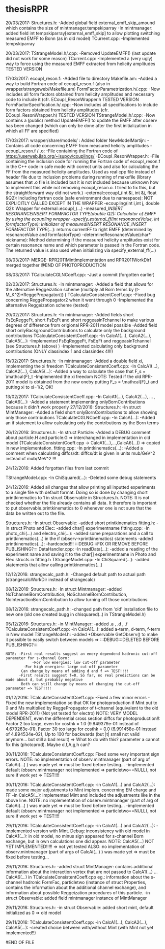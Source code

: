 # thesisRPR

20/03/2017:
   Structures.h:
	-Added global field external_emff_skip_amound which contains the size of mintmanager.tempskiparray
	-In mintmanager:
	 	added field int tempskiparray[external_emff_skip] to allow plotting switching measured EMFF
	 		to Bonn (as in old model)
   TCurrent.cpp:
	-Implemented tempskiparray

20/03/2017:
   TStrangeModel.h/.cpp:
	-Removed UpdateEMFF() (last update did not work for some reason)
   TCurrent.cpp:
	-Implemented a (very ugly) way to force using the measured EMFF extracted from helicity amplitudes
	TESTED VERSION

17/03/2017:
   ecoupl_reson.f:
	-Added file to directory
   Makefile.am:
	-Added a way to build Fortran code of ecoupl_reson.f (also in wrapper/strangeweb/Makefile.am)
   FormFactorParametrization.h/.cpp:
	-Now includes all form factors obtained from helicity amplitudes and necessary code to include it (cfr. 
	 	ECoupl_ResonWrapper.h
	TESTED VERSION
   FormFactorSpecification.h/.cpp:
	-Now includes all specifications to include form factors obtained from helicity amplitudes (cfr. 
	 	ECoupl_ResonWrapper.h)
   	TESTED VERSION
   TStrangeModel.h/.cpp:
	-Now contains a (public) method UpdateEMFF() to update the EMFF after observ has been changed (which
	 	can only be done after the first initialization in which all FF are specified)

17/03/2017:
   wrapper/share/models/ :
	Added folder NewModelMartijn:
	 	-Contains all code concerning EMFF from measured helicity amplitudes
	-ecoupl_reson.f / .o:
	 	-File containing the Fortran code of https://userweb.jlab.org/~isupov/couplings/
	-ECoupl_ResonWrapper.h:
	 	-File containing the inclusion code for running the Fortran code of ecoupl_reson.f in the
	 	 	C++ code in safe mode with correct units and also for calculating the FF from the 
		 	measured helicity amplitudes. Used as real cpp file instead of header file due to
		 	inclusion problems during running of makefile (library assumes that .o file is included
		 	but it is not included because unknown how to implement this while not removing
		 	ecoupl_reson.o. I tried to fix this, but the straightforward way did not work.)
	 	-external::ecoupl_(int &i, int &j, float &Q2):
		 	Including fortran code (safe environment due to namespace): NOT EXPLICITLY CALLED
		 	EXCEPT IN THE WRAPPER 
	 	-ecoupling(int i,int j, double Q2):
		 	Wrapper for external::ecoupl_(...)
	 	-measured_*INSERT RESONANCE*_*INSERT FORMFACTOR TYPE*(double Q2):
		 	Calculator of EMFF by using the ecoupling wrapper
	 	-specify_external_ff(int resonanceValue, int formfactorType):
		 	Initializer of measured_*INSERT RESONANCE*_*INSERT FORMFACTOR TYPE*(...): returns
		 	currentFF to right EMFF (determined by resonanceValue and formfactorType)
	 	-determineResonanceValue(char* nickname):
		 	Method determining if the measured helicity amplitudes exist for certain resonance name
		 	and which parameter is passed in the Fortran code. The returned value is also used
		 	when initializing via specify_external_ff(...)

08/03/2017:
   MERGE: RPR2011MintImplementation and RPR2011WorkDir1 merged together
	@END OF PHOTOPRODUCTION

08/03/2017:
   TCalculateCGLNCoeff.cpp:
	-Just a commit (forgotten earlier)

02/03/2017:
   Structures.h:
	-In mintmanager:
	 	-Added a field that allows for the alternative Reggeization scheme (multiply all Born terms
	 		by (t-M_K^2)*ReggePropagator(t) )
   TCalculateConsistentCoeff.cpp:
	 	-Fixed bug concerning ReggePropagator2 when it went through 0
	 	-Implemented the alternative Reggeization scheme (tested)

20/02/2017:
   Structures.h:
	-In mintmanager:
	 	-Added fields short FsEqReggeFt, short FsEqFt and short reggeasinTchannel to make various
	 		degrees of difference from origional RPR-2011 model possible
	 	-Added field short onlyBackgroundContributions to calculate only the background contributions
   TCalculateConsistentCoeff.cpp:
	-In CalcA1(...), CalcA2(...), CalcA5(...):
	 	-Implemented FsEqReggeFt, FsEqFt and reggeasinTchannel (see Structures.h (above) )
	 	-Implemented calculating only background contributions (ONLY classindex 1 and classindex 4!!!)

15/02/2017:
   Structures.h:
	-In mintmanager:
	 	-Added a double field xi, implementing the xi freedom
   TCalculateConsistentCoeff.cpp:
	-In CalcA1(...), CalcA2(...), CalcA5(...):
	 	-Added a way to calculate the case that F_s = \mathcal{F}_t
	 	-Implemented the xi freedom
	NOTE:	Tested if the old RPR-2011 model is obtained from the new oneby putting F_s = \mathcal{F}_t and
	 	putting xi to xi=1/2, OK!

13/02/2017:
   TCalculateConsistentCoeff.cpp:
	-In CalcA1(...), CalcA2(...), ... , CalcA6(...):
	 	-Added a statement implementing onlyBornContributions because it didn't work properly
27/12/2016:
   Structures.h:
	-In struct MintManager:
	 	-Added a field short onlyBornContributions to allow showing only those contributions
   TCalculateCGLNCoeff.cpp:
	-In CalcA(...):
	 	-Added an if statement to allow calculating only the contributions by the Born terms

26/12/2016:
   Structures.h:
	-In struct Particle:
	 	-Added a DEBUG comment about particle.H and particle.G => interchanged in implementation in old
	 		model (TCalculateConsistentCoeff.cpp -> CalcA1(...),...,CalcA6(...)) => copied in new
		 	implementation.
   fitting.cpp:
	-In printkinematics(...):
	 	-Added a comment when calculating diffcs/dt: diffcs/dt is given in units mub/GeV^2 instead of
		 	mub/MeV^2 !!!

24/12/2016:
   Added forgotten files from last commit

   TStrangeModel.cpp:
	-In ChiSquared(...):
	 	-Deleted some debug statements

24/12/2016:
   Added all changes that allow printing all inputted experiments to a single file with default format. Doing so
   is done by changing short printkinematics to 1 in struct Observable in Structures.h. NOTE: It is not checked
   whether the file already contains all data. It therefore is important to put observable.printkinematics to 0 
   whenever one is not sure that the data be written out to the file.

   Structures.h:
	-In struct Observable:
	 	-added short printkinematics
   fitting.h:
	-In struct Photo and Elec:
	 	-added char[] experimentname
   fitting.cpp:
	-In photo_chi(...) and electro_chi(...):
	 	-added some preparations and a call to printkinematics(...) in the if (observ->printkinematics)
	 	 statements
	-added printkinematics(...):
	 	-hardcoded!!! :::DEBUG:::FIX OR REMOVE BEFORE PUBLISHING?:::
   DataHandler.cpp:
	-In readData(...):
	 	-added a reading of the experiment name and saving it to the char[] experimentname in Photo and
	 	 Elec structs in fitting.h
   TStrangeModel.cpp:
	-In ChiSquared(...):
	 	-added statements that allow calling printkinematics(...)

12/12/2016:
   strangecalc_path.h:
	-Changed default path to actual path (strangecalcWorkDir instead of strangecalc)

08/12/2016:
   Structures.h:
	-In struct Mintmanager:
	 	-added NoTchannelBornContribution, NoSchannelBornContribution, NoInteractionBornContribution
		 	to allow turning off those contributions

08/12/2016:
   strangecalc_path.h:
	 	-changed path from 'old' installation file to new one (old one created bugg in chisquared(..) 
	 	 	in TStrangeModel.h)

05/12/2016:
   Structures.h:
	-in MintManager:
	 	-added .a , .d , .f
   TCalculateConsistentCoeff.cpp:
	-in CalcA1(...): added a-term, d-term, f-term in New model
   TStrangeModel.h:
	 	-added *Observable GetObserv() to make it possible to easily switch between models
		 	=> :::DEBUG:::DELETED BEFORE PUBLISHING?:::

   	NOTE: -First real results suggest an enery dependend hadronic cut-off parameter for s-channel Born:
	      		-For low energies: low cut-off parameter
		 	-For high energies: large cut-off parameter
	       Can change by means of adding d and f => TEST!!!!
	      -First results suggest f=0. So far, no real predictions can be made about d, but probably negative
	       Both can still change by means of changing the cut-off parameter => TEST!!!!

01/12/2016:
   TCalculateConsistentCoeff.cpp:
	-Fixed a few minor errors
	-Fixed the new implementation so that OK for photoproduction if Mint put to 0 and Ms multiplied by 
	 	ReggePropagator of t-channel (equivalent to the old model RPR-2011) (Not yet tested for electro)
	NOTE: VERY MODEL DEPENDENT, even the differential cross section diffcs for photoproduction!!:
	 	Factor 2 too large, even for costhk = 1.0 (9.849379e-01 instead of 4.679263e-01),
	 	Factor 30 too large 	 for costhk = 0.0 (6.991458e-01 instead of 4.894534e-02),
	 	Up to 100 for backwards (but |t| small not valid anymore... but still a bad result)
	 	=> What to do with this? parameter a cannot fix this (photoprod). Maybe d,f,A,g,h can?

30/11/2016:
   TCalculateConsistentCoeff.cpp: Fixed some very important sign errors.
	NOTE: no implementation of observ.mintmanager (part of arg of CalcAi(...) ) was made yet
	 	=> must be fixed before testing...
	-implemented default (observ.mintmanager not implemented => particletwo==NULL), not sure if work yet
	 	=> TEST!!!!

30/11/2016:
   TCalculateConsistentCoeff.cpp:
	-in CalcA1(...) and CalcA2(...): made some major adjustments to Mint implem. concerning EM charge and FF
	-in CalcA5(...): implemented Mint and included the adjustments like in the above line.
	NOTE: no implementation of observ.mintmanager (part of arg of CalcAi(...) ) was made yet
	 	=> must be fixed before testing...
	-implemented default (observ.mintmanager not implemented => particletwo==NULL), not sure if work yet
	 	=> TEST!!!!

29/11/2016:
   TCalculateConsistentCoeff.cpp:
       -in CalcA1(...) and CalcA2(...): -implemented version with Mint. Debug: inconsistency with old
		 			model in CalcA1(...): in old model, no minus sign appeared for
	 				s-channel Born exchange, but in own calculations one did appear.
	NOTE: CalcA5(...) NOT YET IMPLEMENTED!!!!! => not yet tested
	ALSO: no implementation of observ.mintmanager (part of args of CalcAi(...) ) was made yet
	 	=> must be fixed before testing...

29/11/2016:
   Structures.h:
       -added struct MintManager: contains additional information about the interaction vertex that are not
	passed to CalcA1(...) ... CalcA6(...) in TCalculateConsistentCoeff.cpp
	eg.: information about the s-channel hadronic FormFac, particletwo (instance of struct Properties,
	contains the information about the additional channel exchange), and information about possible
	Reggeization procedures of this particle.
       -in struct Observable: added field mintmanager instance of MintManager

29/11/2016: 
   Structures.h:
       -in struct Observable: added short mint, default initialized as 0 => old model

29/11/2016:
   TCalculateConsistentCoeff.cpp:
       -in CalcA1(...), CalcA2(...), CalcA5(...): -created choice between with/without Mint (with Mint not yet
	                                           implemented!!)

#END OF FILE
